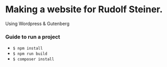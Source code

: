 # Making a website for Rudolf Steiner. 

Using Wordpress & Gutenberg 


### Guide to run a project 

- `$ npm install `
- `$ npm run build `
- `$ composer install `

